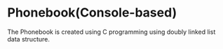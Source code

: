 # Phonebook\(Console-based\)
The Phonebook is created using C programming using doubly linked list data structure.
